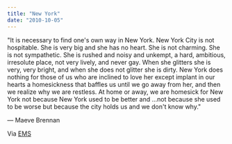 ```yaml
---
title: "New York"
date: "2010-10-05"
---
```


"It is necessary to find one's own way in New York. New York City is not hospitable. She is very big and she has no heart. She is not charming. She is not sympathetic. She is rushed and noisy and unkempt, a hard, ambitious, irresolute place, not very lively, and never gay. When she glitters she is very, very bright, and when she does not glitter she is dirty. New York does nothing for those of us who are inclined to love her except implant in our hearts a homesickness that baffles us until we go away from her, and then we realize why we are restless. At home or away, we are homesick for New York not because New York used to be better and ...not because she used to be worse but because the city holds us and we don't know why."

— Maeve Brennan

Via [EMS](http://www.linkedin.com/pub/elyse-shumsky/25/194/a91)
